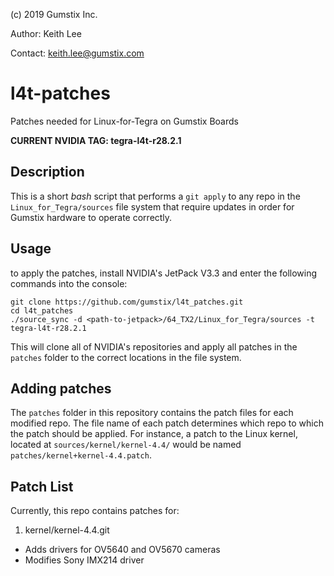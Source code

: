 (c) 2019 Gumstix Inc.

Author:  Keith Lee

Contact: keith.lee@gumstix.com


# l4t-patches
Patches needed for Linux-for-Tegra on Gumstix Boards


**CURRENT NVIDIA TAG: tegra-l4t-r28.2.1**

## Description

This is a short *bash* script that performs a `git apply` to any repo in the
`Linux_for_Tegra/sources` file system that require updates in order for Gumstix
hardware to operate correctly.

## Usage

to apply the patches, install NVIDIA's JetPack V3.3 and enter the following commands
into the console:

    git clone https://github.com/gumstix/l4t_patches.git
    cd l4t_patches
    ./source_sync -d <path-to-jetpack>/64_TX2/Linux_for_Tegra/sources -t tegra-l4t-r28.2.1

This will clone all of NVIDIA's repositories and apply all patches in the `patches` folder
to the correct locations in the file system.

## Adding patches

The `patches` folder in this repository contains the patch files for each modified 
repo. The file name of each patch determines which repo to which the patch should
be applied.  For instance, a patch to the Linux kernel, located at `sources/kernel/kernel-4.4/`
would be named `patches/kernel+kernel-4.4.patch`. 


## Patch List

Currently, this repo contains patches for:

1. kernel/kernel-4.4.git
  * Adds drivers for OV5640 and OV5670 cameras
  * Modifies Sony IMX214 driver